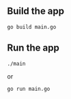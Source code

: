 ## Build the app
```
go build main.go
```
## Run the app
```
./main
```

or 

```
go run main.go
```
